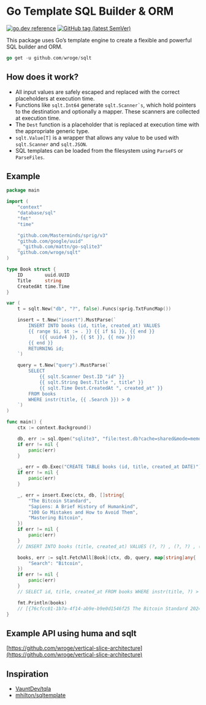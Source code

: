 # Go Template SQL Builder & ORM

[![go.dev reference](https://img.shields.io/badge/go.dev-reference-007d9c?logo=go&logoColor=white)](https://pkg.go.dev/github.com/wroge/sqlt)
[![GitHub tag (latest SemVer)](https://img.shields.io/github/tag/wroge/sqlt.svg?style=social)](https://github.com/wroge/sqlt/tags)

This package uses Go’s template engine to create a flexible and powerful SQL builder and ORM.

```go
go get -u github.com/wroge/sqlt
```

## How does it work?

- All input values are safely escaped and replaced with the correct placeholders at execution time.
- Functions like ```sqlt.Int64``` generate ```sqlt.Scanner`s```, which hold pointers to the destination and optionally a mapper. These scanners are collected at execution time.
- The ```Dest``` function is a placeholder that is replaced at execution time with the appropriate generic type.
-  ```sqlt.Value[T]``` is a wrapper that allows any value to be used with ```sqlt.Scanner``` and ```sqlt.JSON```.
- SQL templates can be loaded from the filesystem using ```ParseFS``` or ```ParseFiles```.

## Example

```go
package main

import (
	"context"
	"database/sql"
	"fmt"
	"time"

	"github.com/Masterminds/sprig/v3"
	"github.com/google/uuid"
	_ "github.com/mattn/go-sqlite3"
	"github.com/wroge/sqlt"
)

type Book struct {
	ID        uuid.UUID
	Title     string
	CreatedAt time.Time
}

var (
	t = sqlt.New("db", "?", false).Funcs(sprig.TxtFuncMap())

	insert = t.New("insert").MustParse(`
		INSERT INTO books (id, title, created_at) VALUES
		{{ range $i, $t := . }} {{ if $i }}, {{ end }}
			({{ uuidv4 }}, {{ $t }}, {{ now }})
		{{ end }}
		RETURNING id;
	`)

	query = t.New("query").MustParse(`
		SELECT
			{{ sqlt.Scanner Dest.ID "id" }}
			{{ sqlt.String Dest.Title ", title" }}
			{{ sqlt.Time Dest.CreatedAt ", created_at" }}
		FROM books
		WHERE instr(title, {{ .Search }}) > 0
	`)
)

func main() {
	ctx := context.Background()

	db, err := sql.Open("sqlite3", "file:test.db?cache=shared&mode=memory")
	if err != nil {
		panic(err)
	}

	_, err = db.Exec("CREATE TABLE books (id, title, created_at DATE)")
	if err != nil {
		panic(err)
	}

	_, err = insert.Exec(ctx, db, []string{
		"The Bitcoin Standard",
		"Sapiens: A Brief History of Humankind",
		"100 Go Mistakes and How to Avoid Them",
		"Mastering Bitcoin",
	})
	if err != nil {
		panic(err)
	}
	// INSERT INTO books (title, created_at) VALUES (?, ?) , (?, ?) , (?, ?) , (?, ?) RETURNING id;

	books, err := sqlt.FetchAll[Book](ctx, db, query, map[string]any{
		"Search": "Bitcoin",
	})
	if err != nil {
		panic(err)
	}
	// SELECT id, title, created_at FROM books WHERE instr(title, ?) > 0

	fmt.Println(books)
	// [{76cfcc01-1b7a-4f14-ab9e-b9e0d1546f25 The Bitcoin Standard 2024-07-21 17:14:53.390319 +0200 +0200} {5c397925-7bd8-4b00-8dfb-2576207c690e Mastering Bitcoin 2024-07-21 17:14:53.390338 +0200 +0200}]
}
```

## Example API using huma and sqlt

[https://github.com/wroge/vertical-slice-architecture](https://github.com/wroge/vertical-slice-architecture)

## Inspiration

- [VauntDev/tqla](https://github.com/VauntDev/tqla)
- [mhilton/sqltemplate](https://github.com/mhilton/sqltemplate)
